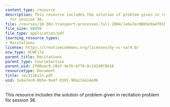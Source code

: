 ```yaml
---
content_type: resource
description: This resource includes the solution of problem given in recitation problem
  for session 36.
file: /courses/10-302-transport-processes-fall-2004/1e6a7ec00b5e9a4f010190a13aa14e06_rec1116sln.pdf
file_size: 60450
file_type: application/pdf
learning_resource_types:
- Recitations
license: https://creativecommons.org/licenses/by-nc-sa/4.0/
ocw_type: OCWFile
parent_title: Recitations
parent_type: CourseSection
parent_uid: 2f06eac9-28af-4e7b-6f78-8c142d9f8b16
resourcetype: Document
title: rec1116sln.pdf
uid: 1e6a7ec0-0b5e-9a4f-0101-90a13aa14e06
---
```

This resource includes the solution of problem given in recitation problem for session 36.